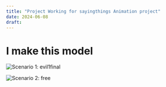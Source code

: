 ```yaml
---
title: "Project Working for sayingthings Animation project"
date: 2024-06-08
draft: 
---
```




# I make this model
![Scenario 1: evil1final](/images/sayingthings1.jpg)

![Scenario 2: free](/images/sayingthings2.jpg)


